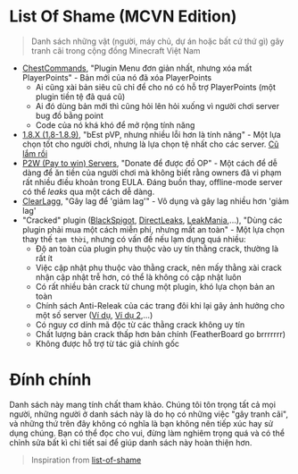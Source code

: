 # List Of Shame (MCVN Edition)
> Danh sách những vật (người, máy chủ, dự án hoặc bất cứ thứ gì) gây tranh cãi trong cộng đồng Minecraft Việt Nam

* [ChestCommands](https://dev.bukkit.org/projects/chest-commands), "Plugin Menu đơn giản nhất, nhưng xóa mất PlayerPoints" - Bản mới của nó đã xóa PlayerPoints
  * Ai cũng xài bản siêu cũ chỉ để cho nó có hỗ trợ PlayerPoints (một plugin tiền tệ đã quá cũ)
  * Ai đó dùng bản mới thì cũng hỏi lên hỏi xuống vì người chơi server bug đồ bằng point
  * Code của nó khá khó để mở rộng tính năng
* [1.8.X (1.8-1.8.9)](https://minecraft.fandom.com/wiki/Java_Edition_1.8), "bEst pVP, nhưng nhiều lỗi hơn là tính năng" - Một lựa chọn tốt cho người chơi, nhưng là lựa chọn tệ nhất cho các server. [Cũ lắm rồi](https://howoldisminecraft188.today/)
* [P2W (Pay to win) Servers](https://minecraft-mp.com/country/vietnam/), "Donate để được đồ OP" - Một cách để dễ dàng để ăn tiền của người chơi mà không biết rằng owners đã vi phạm rất nhiều điều khoản trong EULA. Đáng buồn thay, offline-mode server có thể *leaks* qua một cách dễ dàng.
* [ClearLagg](https://dev.bukkit.org/projects/clearlagg), "Gây lag để 'giảm lag'" - Vô dụng và gây lag nhiều hơn 'giảm lag'
* "Cracked" plugin ([BlackSpigot](https://blackspigot.com/), [DirectLeaks](https://directleaks.net/), [LeakMania](https://leakmania.co/),...), "Dùng các plugin phải mua một cách miễn phí, nhưng mất an toàn" - Một lựa chọn thay thế `tạm thời`, nhưng có vấn đề nếu lạm dụng quá nhiều:
  * Độ an toàn của plugin phụ thuộc vào uy tín thằng crack, thường là rất ít
  * Việc cập nhật phụ thuộc vào thằng crack, nên mấy thằng xài crack nhận cập nhật trễ hơn, có thể là không có cập nhật luôn
  * Có rất nhiều bản crack từ chung một plugin, khó lựa chọn bản an toàn
  * Chính sách Anti-Releak của các trang đôi khi lại gây ảnh hưởng cho một số server ([Ví dụ](https://minecraftvn.net/sao-e-e-mo-sv-thi-bi-the-nay-ai-bt-giup-e-vs-a.t30637/), [Ví dụ 2](https://minecraftvn.net/the-file-is-damaged-please-re-download-the-file-and-check-again.t30496/),...)
  * Có nguy cơ dính mã độc từ các thằng crack không uy tín
  * Chất lượng bản crack thấp hơn bản chính (FeatherBoard go brrrrrrr)
  * Không được hỗ trợ từ tác giả chính gốc

# Đính chính
Danh sách này mang tính chất tham khảo. Chúng tôi tôn trọng tất cả mọi người, những người ở danh sách này là do họ có những việc "gây tranh cãi", và những thứ trên đây không có nghĩa là bạn không nên tiếp xúc hay sử dụng chúng. Bạn có thể đọc cho vui, đừng làm nghiêm trọng quá và có thể chỉnh sửa bất kì chi tiết sai để giúp danh sách này hoàn thiện hơn.

> Inspiration from [list-of-shame](https://github.com/KennyTV/list-of-shame)
